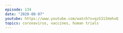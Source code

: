 ```yaml
---
episode: 134
date: "2020-08-07"
youtube: https://www.youtube.com/watch?v=qzS31IHohvQ
topics: coronavirus, vaccines, human trials
---
```

